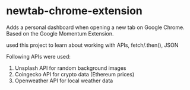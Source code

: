 # newtab-chrome-extension
Adds a personal dashboard when opening a new tab on Google Chrome. Based on the Google Momentum Extension.

used this project to learn about working with APIs, fetch/.then(), JSON 

Following APIs were used:

1. Unsplash API for random background images
2. Coingecko API for crypto data (Ethereum prices)
3. Openweather API for local weather data
